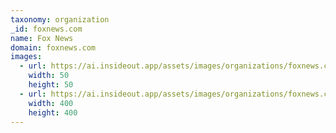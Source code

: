 ```yaml
---
taxonomy: organization
_id: foxnews.com
name: Fox News
domain: foxnews.com
images:
  - url: https://ai.insideout.app/assets/images/organizations/foxnews.com-50x50.jpg
    width: 50
    height: 50
  - url: https://ai.insideout.app/assets/images/organizations/foxnews.com-400x400.jpg
    width: 400
    height: 400
---
```

